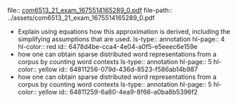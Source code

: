 file:: [com6513_21_exam_1675514165289_0.pdf](../assets/com6513_21_exam_1675514165289_0.pdf)
file-path:: ../assets/com6513_21_exam_1675514165289_0.pdf

- Explain using equations how this approximation is derived, including the simplifying assumptions that are used.
  ls-type:: annotation
  hl-page:: 4
  hl-color:: red
  id:: 6478d4be-cca4-4e04-a0f5-e5eeec6e159e
- how one can obtain sparse distributed word representations from a corpus by counting word contexts
  ls-type:: annotation
  hl-page:: 5
  hl-color:: yellow
  id:: 64811256-079d-436d-8523-f586ab14b987
- how one can obtain sparse distributed word representations from a corpus by counting word contexts
  ls-type:: annotation
  hl-page:: 5
  hl-color:: yellow
  id:: 64811259-6a80-4ea9-8f66-a0ba8b5396f2